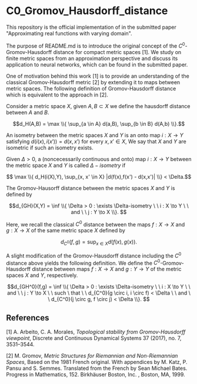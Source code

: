 # C0_Gromov_Hausdorff_distance

This repository is the official implementation of in the submitted paper "Approximating real functions with varying domain".

The purpose of README.md is to introduce the original concept of the $C^0$-Gromov-Hausdorff distance for compact metric spaces [1]. We study on finite metric spaces from an approximation perspective and discuss its application to neural networks, which can be found in the submitted paper.

One of motivation behind this work [1] is to provide an understanding of the classical Gromov-Hausdorff metric [2] by extending it to maps between metric spaces. The following definition of Gromov-Hausdorff distance which is equivalent to the approach in [2].

Consider a metric space $X$, given $A,B \subset X$ we define the hausdorff distance between $A$ and $B$.

$$d_H(A,B) = \max \\{ \sup_{a \in A} d(a,B), \sup_{b \in B} d(A,b) \\}.$$

An isometry between the metric spaces $X$ and $Y$ is an onto map $i : X \to Y$ satisfying $d(i(x),i(x')) = d(x,x')$ for every $x, x' \in X$, We say that $X$ and $Y$ are isometric if such an isometry exists.

Given $\Delta >0$, a (noncecessarily continuous and onto) map $i : X \to Y$ between the metric space $X$ and $Y$ is called $\Delta-isometry$ if

$$ \max \\{ d_H(i(X),Y), \sup_{x, x' \in X} |d(f(x),f(x') - d(x,x')| \\} < \Delta.$$

The Gromov-Hausorff distance between the metric spaces $X$ and $Y$ is defined by

$$d_{GH}(X,Y) = \inf \\{ \Delta > 0 : \exists \Delta-isometry \ \  i : X \to Y  \ \ and  \ \ j : Y \to X   \\}. $$

Here, we recall the classical $C^0$ distance between the maps $f : X \to X$ and $g : X \to X$ of the same metric space $X$ defined by

$$d_{C^0}(f,g) = \sup_{x \in X} d(f(x),g(x)).$$

A slight modification of the Gromov-Hausdorff distance including the $C^0$ distance above yields the following definition. We define the $C^0$-Gromov-Hausdorff distance between maps $f:X \to X$ and $g :Y \to Y$ of the metric spaces $X$ and $Y$, respectively.

$$d_{GH^0}(f,g) = \inf \\{ \Delta > 0 : \exists \Delta-isometry \ \ i : X \to Y \ \ and \ \ j : Y \to X \ \ such \ that \ \ d_{C^0}(g \circ i, i \circ f) < \Delta \ \ and \ \  d_{C^0}(j \circ g, f \circ j) < \Delta \\}. $$


## References

[1] A. Arbeito, C. A. Morales, *Topological stability from Gromov-Hausdorff viewpoint*, Discrete and Continuous Dynamical Systems 37 (2017), no. 7, 3531–3544.

[2] M. Gromov, *Metric Structures for Riemannian and Non-Riemannian Spaces*, Based on the 1981 French original. With appendices by M. Katz, P. Pansu and S. Semmes. Translated from the French by Sean Michael Bates. Progress in Mathematics, 152. Birkhäuser Boston, Inc. , Boston, MA, 1999.
